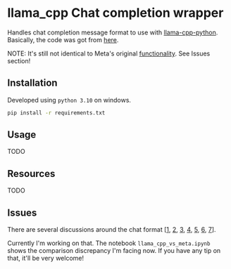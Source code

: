# llama_cpp Chat completion wrapper

Handles chat completion message format to use with [llama-cpp-python](https://github.com/abetlen/llama-cpp-python).
Basically, the code was got from [here](https://github.com/facebookresearch/llama/blob/main/llama/generation.py#L212).

NOTE: It's still not identical to Meta's original [functionality](https://github.com/facebookresearch/llama/blob/main/llama/generation.py#L212). See Issues section!

## Installation

Developed using `python 3.10` on windows.

```bash
pip install -r requirements.txt
```

## Usage

TODO

## Resources

TODO

## Issues

There are several discussions around the chat format [[1](https://huggingface.co/TheBloke/Llama-2-13B-chat-GPTQ/discussions/5), [2](https://huggingface.co/TheBloke/Llama-2-7B-Chat-GGML/discussions/3), [3](https://huggingface.co/TheBloke/Llama-2-7B-Chat-GGML/discussions/4), [4](https://github.com/ggerganov/llama.cpp/issues/2262#issuecomment-1641323686), [5](https://huggingface.co/TheBloke/Llama-2-70B-chat-GPTQ/discussions/7), [6](https://gpus.llm-utils.org/llama-2-prompt-template/), [7](https://github.com/abetlen/llama-cpp-python/issues/507)].

Currently I'm working on that. The notebook `llama_cpp_vs_meta.ipynb` shows the comparison discrepancy I'm facing now. If you have any tip on that, it'll be very welcome!



